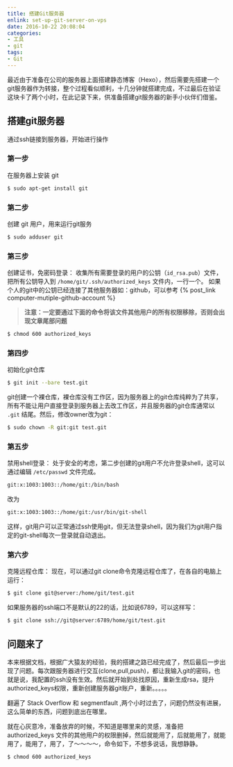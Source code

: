 ```yaml
---
title: 搭建Git服务器
enlink: set-up-git-server-on-vps
date: 2016-10-22 20:08:04
categories:
- 工具
- git
tags:
- Git
---
```

最近由于准备在公司的服务器上面搭建静态博客（Hexo），然后需要先搭建一个git服务器作为转接，整个过程看似顺利，十几分钟就搭建完成，不过最后在验证这块卡了两个小时，在此记录下来，供准备搭建git服务器的新手小伙伴们借鉴。
<!--more -->
## 搭建git服务器
通过ssh链接到服务器，开始进行操作
### 第一步
在服务器上安装 git
```bash
$ sudo apt-get install git
```
### 第二步
创建 git 用户，用来运行git服务
```bash
$ sudo adduser git
```
### 第三步
创建证书，免密码登录：
收集所有需要登录的用户的公钥（`id_rsa.pub`）文件，把所有公钥导入到 `/home/git/.ssh/authorized_keys` 文件内，一行一个。
如果个人的git中的公钥已经连接了其他服务器如：github，可以参考 {% post_link computer-mutiple-github-account %}
>**注意：一定要通过下面的命令将该文件其他用户的所有权限移除，否则会出现文章尾部问题**

```bash
$ chmod 600 authorized_keys
```
### 第四步
初始化git仓库
```bash
$ git init --bare test.git
```
git创建一个裸仓库，裸仓库没有工作区，因为服务器上的git仓库纯粹为了共享，所有不能让用户直接登录到服务器上去改工作区，并且服务器的git仓库通常以 `.git` 结尾。然后，修改owner改为git：
```bash
$ sudo chown -R git:git test.git
```
### 第五步
禁用shell登录：
处于安全的考虑，第二步创建的git用户不允许登录shell，这可以通过编辑 `/etc/passwd` 文件完成。
```bash
git:x:1003:1003::/home/git:/bin/bash
```
改为
```bash
git:x:1003:1003::/home/git:/usr/bin/git-shell
```
这样，git用户可以正常通过ssh使用git，但无法登录shell，因为我们为git用户指定的git-shell每次一登录就自动退出。
### 第六步
克隆远程仓库：
现在，可以通过git clone命令克隆远程仓库了，在各自的电脑上运行：
```bash
$ git clone git@server:/home/git/test.git
```
如果服务器的ssh端口不是默认的22的话，比如说6789，可以这样写：
```bash
$ git clone ssh://git@server:6789/home/git/test.git
```
## 问题来了
本来根据文档，根据广大猿友的经验，我的搭建之路已经完成了，然后最后一步出现了问题。每次跟服务器进行交互(clone,pull,push)，都让我输入git的密码，也就是说，我配置的ssh没有生效。然后就开始到处找原因，重新生成rsa，提升authorized_keys权限，重新创建服务器git账户，重新。。。。。

翻遍了 Stack Overflow 和 segmentfault ,两个小时过去了，问题仍然没有进展，这么简单的东西，问题到底出在哪里。

就在心灰意冷，准备放弃的时候，不知道是哪里来的灵感，准备把 authorized_keys 文件的其他用户的权限删掉，然后就能用了，后就能用了，就能用了，能用了，用了，了～～～～，命令如下，不想多说话，我想静静。
```bash
$ chmod 600 authorized_keys
```
